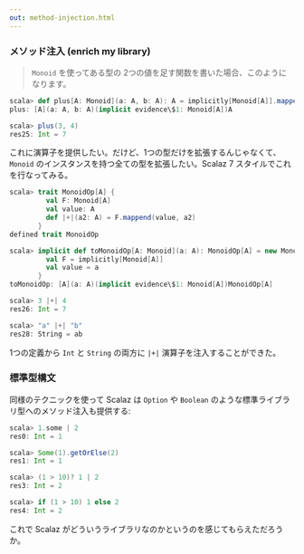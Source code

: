 ```yaml
---
out: method-injection.html
---
```


### メソッド注入 (enrich my library)

> `Monoid` を使ってある型の 2つの値を足す関数を書いた場合、このようになります。

```scala
scala> def plus[A: Monoid](a: A, b: A): A = implicitly[Monoid[A]].mappend(a, b)
plus: [A](a: A, b: A)(implicit evidence\$1: Monoid[A])A

scala> plus(3, 4)
res25: Int = 7
```

これに演算子を提供したい。だけど、1つの型だけを拡張するんじゃなくて、`Monoid` のインスタンスを持つ全ての型を拡張したい。Scalaz 7 スタイルでこれを行なってみる。

```scala
scala> trait MonoidOp[A] {
         val F: Monoid[A]
         val value: A
         def |+|(a2: A) = F.mappend(value, a2)
       }
defined trait MonoidOp

scala> implicit def toMonoidOp[A: Monoid](a: A): MonoidOp[A] = new MonoidOp[A] {
         val F = implicitly[Monoid[A]]
         val value = a
       }
toMonoidOp: [A](a: A)(implicit evidence\$1: Monoid[A])MonoidOp[A]

scala> 3 |+| 4
res26: Int = 7

scala> "a" |+| "b"
res28: String = ab
```

1つの定義から `Int` と `String` の両方に `|+|` 演算子を注入することができた。

### 標準型構文

同様のテクニックを使って Scalaz は `Option` や `Boolean` のような標準ライブラリ型へのメソッド注入も提供する:

```scala
scala> 1.some | 2
res0: Int = 1

scala> Some(1).getOrElse(2)
res1: Int = 1

scala> (1 > 10)? 1 | 2
res3: Int = 2

scala> if (1 > 10) 1 else 2
res4: Int = 2
```

これで Scalaz がどういうライブラリなのかというのを感じてもらえただろうか。
